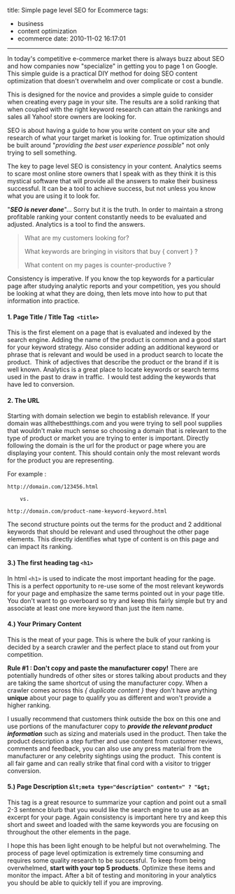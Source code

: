 title: Simple page level SEO for Ecommerce
tags:
  - business
  - content optimization
  - ecommerce
date: 2010-11-02 16:17:01
---

In today's competitive e-commerce market there is always buzz about SEO and how companies now "specialize" in getting you to page 1 on Google. This simple guide is a practical DIY method for doing SEO content optimization that doesn't overwhelm and over complicate or cost a bundle.

This is designed for the novice and provides a simple guide to consider when creating every page in your site. The results are a solid ranking that when coupled with the right keyword research can attain the rankings and sales all Yahoo! store owners are looking for.

<!--more-->

SEO is about having a guide to how you write content on your site and research of what your target market is looking for. True optimization should be built around "_providing the best user experience possible_" not only trying to sell something. 

The key to page level SEO is consistency in your content. Analytics seems to scare most online store owners that I speak with as they think it is this mystical software that will provide all the answers to make their business successful. It can be a tool to achieve success, but not unless you know what you are using it to look for.

"**_SEO is never done_**"... Sorry but it is the truth. In order to maintain a strong profitable ranking your content constantly needs to be evaluated and adjusted. Analytics is a tool to find the answers.

> What are my customers looking for?
>
> What keywords are bringing in visitors that buy { convert } ?
>
> What content on my pages is counter-productive ?

Consistency is imperative. If you know the top keywords for a particular page after studying analytic reports and your competition, yes you should be looking at what they are doing, then lets move into how to put that information into practice.

#### 1\. Page Title / Title Tag  `<title>`

This is the first element on a page that is evaluated and indexed by the search engine. Adding the name of the product is common and a good start for your keyword strategy. Also consider adding an additional keyword or phrase that is relevant and would be used in a product search to locate the product.  Think of adjectives that describe the product or the brand if it is well known. Analytics is a great place to locate keywords or search terms used in the past to draw in traffic.  I would test adding the keywords that have led to conversion.

#### 2\. The URL

Starting with domain selection we begin to establish relevance. If your domain was allthebestthings.com and you were trying to sell pool supplies that wouldn't make much sense so choosing a domain that is relevant to the type of product or market you are trying to enter is important. Directly following the domain is the url for the product or page where you are displaying your content. This should contain only the most relevant words for the product you are representing. 

For example :

    http://domain.com/123456.html

        vs.

    http://domain.com/product-name-keyword-keyword.html

The second structure points out the terms for the product and 2 additional keywords that should be relevant and used throughout the other page elements. This directly identifies what type of content is on this page and can impact its ranking.

#### 3.) The first heading tag `<h1>`

In html `<h1>` is used to indicate the most important heading for the page. This is a perfect opportunity to re-use some of the most relevant keywords for your page and emphasize the same terms pointed out in your page title. You don't want to go overboard so try and keep this fairly simple but try and associate at least one more keyword than just the item name.

#### 4.) Your Primary Content

This is the meat of your page. This is where the bulk of your ranking is decided by a search crawler and the perfect place to stand out from your competition.

**Rule #1 : Don't copy and paste the manufacturer copy!** There are potentially hundreds of other sites or stores talking about products and they are taking the same shortcut of using the manufacturer copy. When a crawler comes across this _{ duplicate content }_ they don't have anything **unique** about your page to qualify you as different and won't provide a higher ranking.

I usually recommend that customers think outside the box on this one and use portions of the manufacturer copy to **_provide the relevant product information_** such as sizing and materials used in the product. Then take the product description a step further and use content from customer reviews, comments and feedback, you can also use any press material from the manufacturer or any celebrity sightings using the product.  This content is all fair game and can really strike that final cord with a visitor to trigger conversion.

#### 5.) Page Description `&lt;meta type="description" content=" ? "&gt;`

This tag is a great resource to summarize your caption and point out a small 2-3 sentence blurb that you would like the search engine to use as an excerpt for your page. Again consistency is important here try and keep this short and sweet and loaded with the same keywords you are focusing on throughout the other elements in the page.

I hope this has been light enough to be helpful but not overwhelming. The process of page level optimization is extremely time consuming and requires some quality research to be successful. To keep from being overwhelmed, **start with your top 5 products**. Optimize these items and monitor the impact. After a bit of testing and monitoring in your analytics you should be able to quickly tell if you are improving.
